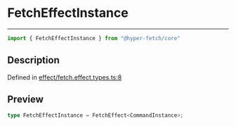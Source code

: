 

# FetchEffectInstance

<div class="api-docs__separator" data-reactroot="">

---

</div><div class="api-docs__import" data-reactroot="">

```ts
import { FetchEffectInstance } from "@hyper-fetch/core"
```

</div><div class="api-docs__section">

## Description

</div><div class="api-docs__description"><span class="api-docs__do-not-parse">



</span></div><p class="api-docs__definition">

Defined in [effect/fetch.effect.types.ts:8](https://github.com/BetterTyped/hyper-fetch/blob/a5ae46b5/packages/core/src/effect/fetch.effect.types.ts#L8)

</p><div class="api-docs__section">

## Preview

</div><div class="api-docs__preview type single">

```ts
type FetchEffectInstance = FetchEffect<CommandInstance>;
```

</div>